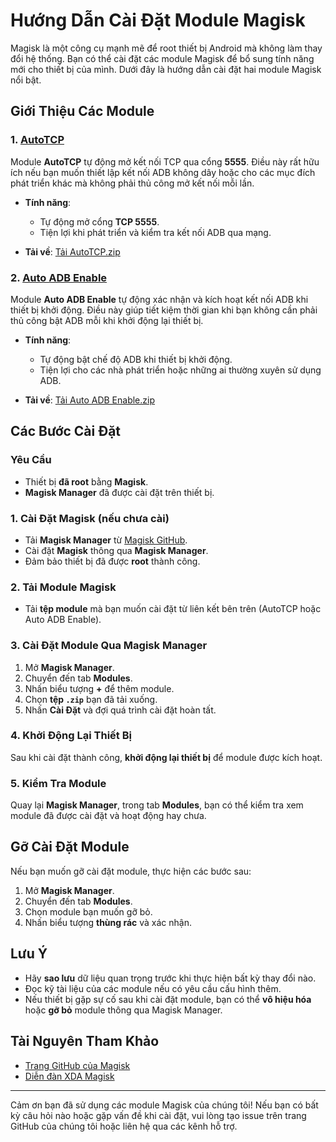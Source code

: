 # Hướng Dẫn Cài Đặt Module Magisk

Magisk là một công cụ mạnh mẽ để root thiết bị Android mà không làm thay đổi hệ thống. Bạn có thể cài đặt các module Magisk để bổ sung tính năng mới cho thiết bị của mình. Dưới đây là hướng dẫn cài đặt hai module Magisk nổi bật.

## Giới Thiệu Các Module

### 1. [AutoTCP](https://github.com/lowji194/linh-tinh/raw/refs/heads/main/Module-Magisk/AutoTCP.zip)

Module **AutoTCP** tự động mở kết nối TCP qua cổng **5555**. Điều này rất hữu ích nếu bạn muốn thiết lập kết nối ADB không dây hoặc cho các mục đích phát triển khác mà không phải thủ công mở kết nối mỗi lần.

- **Tính năng**:
  - Tự động mở cổng **TCP 5555**.
  - Tiện lợi khi phát triển và kiểm tra kết nối ADB qua mạng.

- **Tải về**: [Tải AutoTCP.zip](https://github.com/lowji194/linh-tinh/raw/refs/heads/main/Module-Magisk/AutoTCP.zip)

### 2. [Auto ADB Enable](https://github.com/lowji194/linh-tinh/raw/refs/heads/main/Module-Magisk/Auto_ADB_Enable.zip)

Module **Auto ADB Enable** tự động xác nhận và kích hoạt kết nối ADB khi thiết bị khởi động. Điều này giúp tiết kiệm thời gian khi bạn không cần phải thủ công bật ADB mỗi khi khởi động lại thiết bị.

- **Tính năng**:
  - Tự động bật chế độ ADB khi thiết bị khởi động.
  - Tiện lợi cho các nhà phát triển hoặc những ai thường xuyên sử dụng ADB.

- **Tải về**: [Tải Auto ADB Enable.zip](https://github.com/lowji194/linh-tinh/raw/refs/heads/main/Module-Magisk/Auto_ADB_Enable.zip)

## Các Bước Cài Đặt

### Yêu Cầu
- Thiết bị **đã root** bằng **Magisk**.
- **Magisk Manager** đã được cài đặt trên thiết bị.

### 1. **Cài Đặt Magisk** (nếu chưa cài)
- Tải **Magisk Manager** từ [Magisk GitHub](https://github.com/topjohnwu/Magisk).
- Cài đặt **Magisk** thông qua **Magisk Manager**.
- Đảm bảo thiết bị đã được **root** thành công.

### 2. **Tải Module Magisk**
- Tải **tệp module** mà bạn muốn cài đặt từ liên kết bên trên (AutoTCP hoặc Auto ADB Enable).

### 3. **Cài Đặt Module Qua Magisk Manager**
1. Mở **Magisk Manager**.
2. Chuyển đến tab **Modules**.
3. Nhấn biểu tượng **+** để thêm module.
4. Chọn **tệp `.zip`** bạn đã tải xuống.
5. Nhấn **Cài Đặt** và đợi quá trình cài đặt hoàn tất.

### 4. **Khởi Động Lại Thiết Bị**
Sau khi cài đặt thành công, **khởi động lại thiết bị** để module được kích hoạt.

### 5. **Kiểm Tra Module**
Quay lại **Magisk Manager**, trong tab **Modules**, bạn có thể kiểm tra xem module đã được cài đặt và hoạt động hay chưa.

## Gỡ Cài Đặt Module

Nếu bạn muốn gỡ cài đặt module, thực hiện các bước sau:
1. Mở **Magisk Manager**.
2. Chuyển đến tab **Modules**.
3. Chọn module bạn muốn gỡ bỏ.
4. Nhấn biểu tượng **thùng rác** và xác nhận.

## Lưu Ý
- Hãy **sao lưu** dữ liệu quan trọng trước khi thực hiện bất kỳ thay đổi nào.
- Đọc kỹ tài liệu của các module nếu có yêu cầu cấu hình thêm.
- Nếu thiết bị gặp sự cố sau khi cài đặt module, bạn có thể **vô hiệu hóa** hoặc **gỡ bỏ** module thông qua Magisk Manager.

## Tài Nguyên Tham Khảo
- [Trang GitHub của Magisk](https://github.com/topjohnwu/Magisk)
- [Diễn đàn XDA Magisk](https://forum.xda-developers.com/f/magisk.6100/)

---

Cảm ơn bạn đã sử dụng các module Magisk của chúng tôi! Nếu bạn có bất kỳ câu hỏi nào hoặc gặp vấn đề khi cài đặt, vui lòng tạo issue trên trang GitHub của chúng tôi hoặc liên hệ qua các kênh hỗ trợ.
